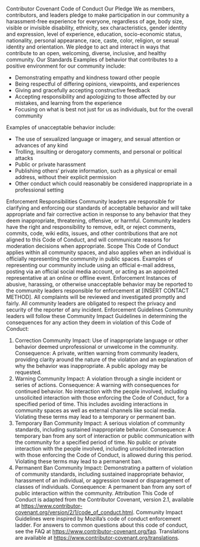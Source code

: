 Contributor Covenant Code of Conduct Our Pledge We as members, contributors, and leaders pledge to
make participation in our community a harassment-free experience for everyone, regardless of age,
body size, visible or invisible disability, ethnicity, sex characteristics, gender identity and
expression, level of experience, education, socio-economic status, nationality, personal appearance,
race, caste, color, religion, or sexual identity and orientation. We pledge to act and interact in
ways that contribute to an open, welcoming, diverse, inclusive, and healthy community. Our Standards
Examples of behavior that contributes to a positive environment for our community include:

- Demonstrating empathy and kindness toward other people
- Being respectful of differing opinions, viewpoints, and experiences
- Giving and gracefully accepting constructive feedback
- Accepting responsibility and apologizing to those affected by our mistakes, and learning from the
  experience
- Focusing on what is best not just for us as individuals, but for the overall community

Examples of unacceptable behavior include:

- The use of sexualized language or imagery, and sexual attention or advances of any kind
- Trolling, insulting or derogatory comments, and personal or political attacks
- Public or private harassment
- Publishing others’ private information, such as a physical or email address, without their
  explicit permission
- Other conduct which could reasonably be considered inappropriate in a professional setting

Enforcement Responsibilities Community leaders are responsible for clarifying and enforcing our
standards of acceptable behavior and will take appropriate and fair corrective action in response to
any behavior that they deem inappropriate, threatening, offensive, or harmful. Community leaders
have the right and responsibility to remove, edit, or reject comments, commits, code, wiki edits,
issues, and other contributions that are not aligned to this Code of Conduct, and will communicate
reasons for moderation decisions when appropriate. Scope This Code of Conduct applies within all
community spaces, and also applies when an individual is officially representing the community in
public spaces. Examples of representing our community include using an official e-mail address,
posting via an official social media account, or acting as an appointed representative at an online
or offline event. Enforcement Instances of abusive, harassing, or otherwise unacceptable behavior
may be reported to the community leaders responsible for enforcement at [INSERT CONTACT METHOD]. All
complaints will be reviewed and investigated promptly and fairly. All community leaders are
obligated to respect the privacy and security of the reporter of any incident. Enforcement
Guidelines Community leaders will follow these Community Impact Guidelines in determining the
consequences for any action they deem in violation of this Code of Conduct:

1. Correction Community Impact: Use of inappropriate language or other behavior deemed
   unprofessional or unwelcome in the community. Consequence: A private, written warning from
   community leaders, providing clarity around the nature of the violation and an explanation of why
   the behavior was inappropriate. A public apology may be requested.
2. Warning Community Impact: A violation through a single incident or series of actions.
   Consequence: A warning with consequences for continued behavior. No interaction with the people
   involved, including unsolicited interaction with those enforcing the Code of Conduct, for a
   specified period of time. This includes avoiding interactions in community spaces as well as
   external channels like social media. Violating these terms may lead to a temporary or permanent
   ban.
3. Temporary Ban Community Impact: A serious violation of community standards, including sustained
   inappropriate behavior. Consequence: A temporary ban from any sort of interaction or public
   communication with the community for a specified period of time. No public or private interaction
   with the people involved, including unsolicited interaction with those enforcing the Code of
   Conduct, is allowed during this period. Violating these terms may lead to a permanent ban.
4. Permanent Ban Community Impact: Demonstrating a pattern of violation of community standards,
   including sustained inappropriate behavior, harassment of an individual, or aggression toward or
   disparagement of classes of individuals. Consequence: A permanent ban from any sort of public
   interaction within the community. Attribution This Code of Conduct is adapted from the
   Contributor Covenant, version 2.1, available at
   https://www.contributor-covenant.org/version/2/1/code_of_conduct.html. Community Impact
   Guidelines were inspired by Mozilla’s code of conduct enforcement ladder. For answers to common
   questions about this code of conduct, see the FAQ at https://www.contributor-covenant.org/faq.
   Translations are available at https://www.contributor-covenant.org/translations.
